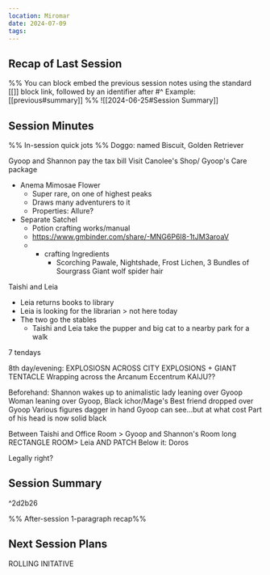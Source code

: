 ```yaml
---
location: Miromar
date: 2024-07-09
tags:
---
```

## Recap of Last Session
%%
You can block embed the previous session notes using the standard [[]] block link, followed by an identifier after #^ 
Example: [[previous#summary]]
%%
![[2024-06-25#Session Summary]]


## Session Minutes 
%% In-session quick jots %%
Doggo: named Biscuit, Golden Retriever

Gyoop and Shannon pay the tax bill
Visit Canolee's Shop/ Gyoop's Care package
-  Anema Mimosae Flower
	- Super rare, on one of highest peaks
	- Draws many adventurers to it
	- Properties: Allure?
- Separate Satchel
	- Potion crafting works/manual
	- https://www.gmbinder.com/share/-MNG6P6I8-1tJM3aroaV
	- + crafting Ingredients
		- Scorching Pawale, Nightshade, Frost Lichen, 3 Bundles of Sourgrass Giant wolf spider hair

Taishi and Leia 
- Leia returns books to library
- Leia is looking for the librarian  > not here today
- The two go the stables
	- Taishi and Leia take the pupper and big cat to a nearby park for a walk

7 tendays

8th day/evening:
EXPLOSIOSN ACROSS CITY
EXPLOSIONS + GIANT TENTACLE Wrapping across the Arcanum Eccentrum
KAIJU??

Beforehand: Shannon wakes up to animalistic lady leaning over Gyoop
Woman leaning over Gyoop, Black ichor/Mage's Best friend dropped over Gyoop
Various figures dagger in hand
Gyoop can see...but at what cost
Part of his head is now solid black

Between Taishi and Office Room > Gyoop and Shannon's Room
long RECTANGLE ROOM> Leia AND PATCH
Below it: Doros

Legally right?

## Session Summary  

^2d2b26

%% After-session 1-paragraph recap%%



## Next Session Plans
ROLLING INITATIVE